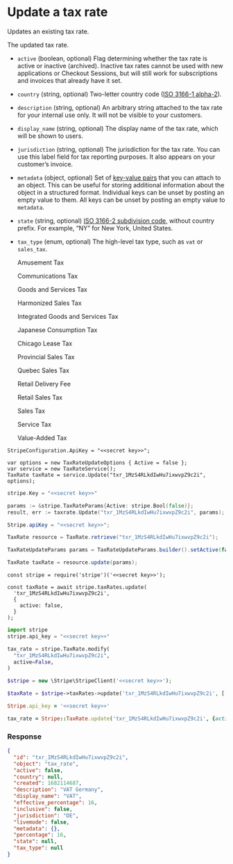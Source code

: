# Update a tax rate

Updates an existing tax rate.

The updated tax rate.

- `active` (boolean, optional)
  Flag determining whether the tax rate is active or inactive (archived). Inactive tax rates cannot be used with new applications or Checkout Sessions, but will still work for subscriptions and invoices that already have it set.

- `country` (string, optional)
  Two-letter country code ([ISO 3166-1 alpha-2](https://en.wikipedia.org/wiki/ISO_3166-1_alpha-2)).

- `description` (string, optional)
  An arbitrary string attached to the tax rate for your internal use only. It will not be visible to your customers.

- `display_name` (string, optional)
  The display name of the tax rate, which will be shown to users.

- `jurisdiction` (string, optional)
  The jurisdiction for the tax rate. You can use this label field for tax reporting purposes. It also appears on your customer’s invoice.

- `metadata` (object, optional)
  Set of [key-value pairs](https://docs.stripe.com/docs/api/metadata.md) that you can attach to an object. This can be useful for storing additional information about the object in a structured format. Individual keys can be unset by posting an empty value to them. All keys can be unset by posting an empty value to `metadata`.

- `state` (string, optional)
  [ISO 3166-2 subdivision code](https://en.wikipedia.org/wiki/ISO_3166-2), without country prefix. For example, “NY” for New York, United States.

- `tax_type` (enum, optional)
  The high-level tax type, such as `vat` or `sales_tax`.

  Amusement Tax

  Communications Tax

  Goods and Services Tax

  Harmonized Sales Tax

  Integrated Goods and Services Tax

  Japanese Consumption Tax

  Chicago Lease Tax

  Provincial Sales Tax

  Quebec Sales Tax

  Retail Delivery Fee

  Retail Sales Tax

  Sales Tax

  Service Tax

  Value-Added Tax

```dotnet
StripeConfiguration.ApiKey = "<<secret key>>";

var options = new TaxRateUpdateOptions { Active = false };
var service = new TaxRateService();
TaxRate taxRate = service.Update("txr_1MzS4RLkdIwHu7ixwvpZ9c2i", options);
```

```go
stripe.Key = "<<secret key>>"

params := &stripe.TaxRateParams{Active: stripe.Bool(false)};
result, err := taxrate.Update("txr_1MzS4RLkdIwHu7ixwvpZ9c2i", params);
```

```java
Stripe.apiKey = "<<secret key>>";

TaxRate resource = TaxRate.retrieve("txr_1MzS4RLkdIwHu7ixwvpZ9c2i");

TaxRateUpdateParams params = TaxRateUpdateParams.builder().setActive(false).build();

TaxRate taxRate = resource.update(params);
```

```node
const stripe = require('stripe')('<<secret key>>');

const taxRate = await stripe.taxRates.update(
  'txr_1MzS4RLkdIwHu7ixwvpZ9c2i',
  {
    active: false,
  }
);
```

```python
import stripe
stripe.api_key = "<<secret key>>"

tax_rate = stripe.TaxRate.modify(
  "txr_1MzS4RLkdIwHu7ixwvpZ9c2i",
  active=False,
)
```

```php
$stripe = new \Stripe\StripeClient('<<secret key>>');

$taxRate = $stripe->taxRates->update('txr_1MzS4RLkdIwHu7ixwvpZ9c2i', ['active' => false]);
```

```ruby
Stripe.api_key = '<<secret key>>'

tax_rate = Stripe::TaxRate.update('txr_1MzS4RLkdIwHu7ixwvpZ9c2i', {active: false})
```

### Response

```json
{
  "id": "txr_1MzS4RLkdIwHu7ixwvpZ9c2i",
  "object": "tax_rate",
  "active": false,
  "country": null,
  "created": 1682114687,
  "description": "VAT Germany",
  "display_name": "VAT",
  "effective_percentage": 16,
  "inclusive": false,
  "jurisdiction": "DE",
  "livemode": false,
  "metadata": {},
  "percentage": 16,
  "state": null,
  "tax_type": null
}
```